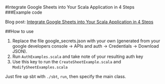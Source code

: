 
#Integrate Google Sheets into Your Scala Application in 4 Steps
###Example code

Blog post: [Integrate Google Sheets into Your Scala Application in 4 Steps](http://beekeeperdata.com/posts/scala/2015/05/18/google-sheets-integration.html)
 
##How to use

1. Replace the file google_secrets.json with your own (generated from your google developers console -> APIs and auth -> Credentials -> Download JSON).
2. Run `AuthExamples.scala` and take note of your resulting auth key
3. Use this key to run the `CreateSheetExample.scala` and `ModifySheetExamples.scala`
 
Just fire up sbt with `./sbt`, `run`, then specify the main class.

